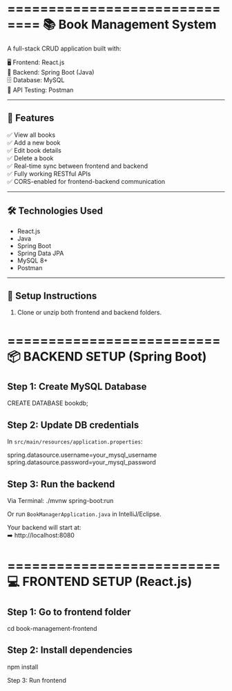 ==============================
📚 Book Management System
==============================

A full-stack CRUD application built with:

🖥️ Frontend: React.js  
🔧 Backend: Spring Boot (Java)  
🗄️ Database: MySQL  
🧪 API Testing: Postman

------------------------------
📌 Features
------------------------------
✅ View all books  
✅ Add a new book  
✅ Edit book details  
✅ Delete a book  
✅ Real-time sync between frontend and backend  
✅ Fully working RESTful APIs  
✅ CORS-enabled for frontend-backend communication

------------------------------
🛠️ Technologies Used
------------------------------
- React.js
- Java
- Spring Boot
- Spring Data JPA
- MySQL 8+
- Postman

------------------------------
🔧 Setup Instructions
------------------------------

1. Clone or unzip both frontend and backend folders.

==========================
📦 BACKEND SETUP (Spring Boot)
==========================

Step 1: Create MySQL Database
-----------------------------
CREATE DATABASE bookdb;

Step 2: Update DB credentials
-----------------------------
In `src/main/resources/application.properties`:

  spring.datasource.username=your_mysql_username  
  spring.datasource.password=your_mysql_password

Step 3: Run the backend
-----------------------------
Via Terminal:
  ./mvnw spring-boot:run

Or run `BookManagerApplication.java` in IntelliJ/Eclipse.

Your backend will start at:  
➡️ http://localhost:8080

==========================
💻 FRONTEND SETUP (React.js)
==========================

Step 1: Go to frontend folder
-----------------------------
cd book-management-frontend

Step 2: Install dependencies
-----------------------------
npm install

Step 3: Run frontend
